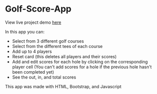 # Golf-Score-App
View live project demo [here](https://chrisguenther333.github.io/golf-score-app/)  

In this app you can:  
- Select from 3 different golf courses
- Select from the different tees of each course
- Add up to 4 players
- Reset card (this deletes all players and their scores)
- Add and edit scores for each hole by clicking on the corresponding player cell (You can't add scores for a hole if the previous hole hasn't been completed yet)
- See the out, in, and total scores  
  
This app was made with HTML, Bootstrap, and Javascript